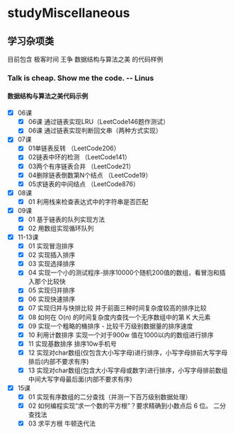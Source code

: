 # studyMiscellaneous
## 学习杂项类

 目前包含 极客时间 王争 数据结构与算法之美 的代码样例
 
 ### Talk is cheap. Show me the code.           -- Linus
 
 #### 数据结构与算法之美代码示例
 - [X] 06课 
     - [X] 06课 通过链表实现LRU（LeetCode146题作测试）
     - [X] 06课 通过链表实现判断回文串（两种方式实现）

 - [X] 07课 
     - [X] 01单链表反转 （LeetCode206）
     - [X] 02链表中环的检测 （LeetCode141）
     - [X] 03两个有序链表合并 （LeetCode21）
     - [X] 04删除链表倒数第N个结点 （LeetCode19）
     - [X] 05求链表的中间结点 （LeetCode876）
        
 - [X] 08课 
      - [X] 01 利用栈来检查表达式中的字符串是否匹配
      
 - [X] 09课 
      - [X] 01 基于链表的队列实现方法
      - [X] 02 用数组实现循环队列
      
  - [X] 11-13课 
       - [X] 01 实现冒泡排序
       - [X] 02 实现插入排序
       - [X] 03 实现选择排序
       - [X] 04 实现一个小的测试程序-排序10000个随机200值的数组，看冒泡和插入那个比较快
       - [X] 05 实现归并排序
       - [X] 06 实现快速排序
       - [X] 07 实现归并与快排比较  并于前面三种时间复杂度较高的排序比较
       - [X] 08 如何在 O(n) 的时间复杂度内查找一个无序数组中的第 K 大元素
       - [X] 09 实现一个粗略的桶排序 - 比较千万级别数据量的排序速度
       - [X] 10 利用计数排序 实现一个对于900w 值在1000以内的数组进行排序
       - [X] 11 实现基数排序 排序10w手机号
       - [X] 12 实现对char数组(仅包含大小写字母)进行排序，小写字母排前大写字母排后(内部不要求有序)
       - [X] 13 实现对char数组(包含大小写字母或数字)进行排序，小写字母排前数组中间大写字母最后面(内部不要求有序)

  - [X] 15课 
       - [X] 01 实现有序数组的二分查找（并测一下百万级别数据处理）
       - [X] 02 如何编程实现“求一个数的平方根”？要求精确到小数点后 6 位。 二分查找法
       - [X] 03 求平方根  牛顿迭代法
